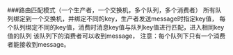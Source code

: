 ###路由匹配模式（一个生产者，一个交换机，多个队列，多个消费者）
    所有队列绑定到一个交换机，并绑定不同的key，生产者发送message时指定key值，
    每个队列绑定不同的key值，消费时消息key值与队列key值进行匹配，进入相同key值的队列
    该队列下的消费者可以收到message，
    注意：每个队列下只有一个消费者能接收到message。